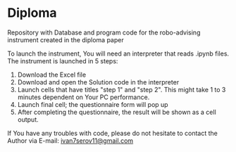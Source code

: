 # Diploma
Repository with Database and program code for the robo-advising instrument created in the diploma paper

To launch the instrument, You will need an interpreter that reads .ipynb files. The instrument is launched in 5 steps:

1) Download the Excel file
2) Download and open the Solution code in the interpreter
3) Launch cells that have titles "step 1" and "step 2". This might take 1 to 3 minutes dependent on Your PC performance.
4) Launch final cell; the questionnaire form will pop up
5) After completing the questionnaire, the result will be shown as a cell output.

If You have any troubles with code, please do not hesitate to contact the Author via E-mail: ivan7serov11@gmail.com
